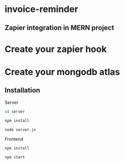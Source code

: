 # invoice-reminder
## Zapier integration in MERN project
# Create your zapier hook
# Create your mongodb atlas

## Installation

Server

```bash
cd server
```
```bash
npm install
```
```bash
node server.js
```
Frontend
```bash
npm install
```
```bash
npm start
```
